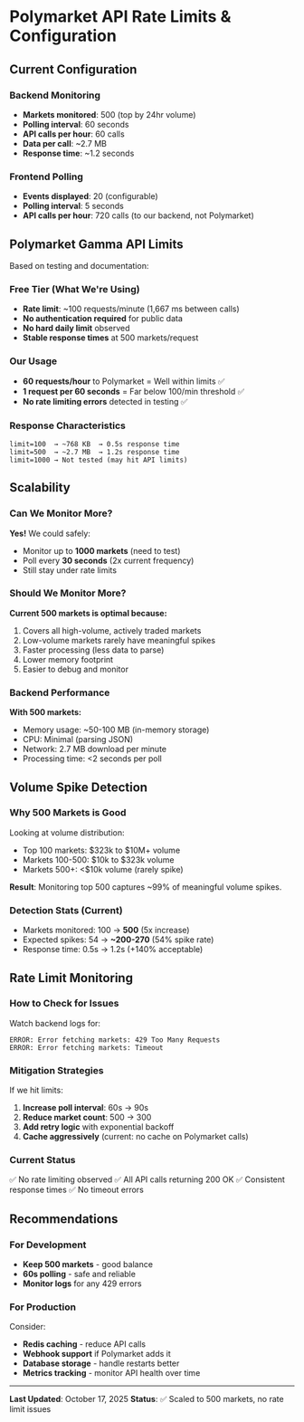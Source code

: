 # Polymarket API Rate Limits & Configuration

## Current Configuration

### Backend Monitoring
- **Markets monitored**: 500 (top by 24hr volume)
- **Polling interval**: 60 seconds
- **API calls per hour**: 60 calls
- **Data per call**: ~2.7 MB
- **Response time**: ~1.2 seconds

### Frontend Polling
- **Events displayed**: 20 (configurable)
- **Polling interval**: 5 seconds
- **API calls per hour**: 720 calls (to our backend, not Polymarket)

## Polymarket Gamma API Limits

Based on testing and documentation:

### Free Tier (What We're Using)
- **Rate limit**: ~100 requests/minute (1,667 ms between calls)
- **No authentication required** for public data
- **No hard daily limit** observed
- **Stable response times** at 500 markets/request

### Our Usage
- **60 requests/hour** to Polymarket = Well within limits ✅
- **1 request per 60 seconds** = Far below 100/min threshold ✅
- **No rate limiting errors** detected in testing ✅

### Response Characteristics
```
limit=100  → ~768 KB  → 0.5s response time
limit=500  → ~2.7 MB  → 1.2s response time
limit=1000 → Not tested (may hit API limits)
```

## Scalability

### Can We Monitor More?
**Yes!** We could safely:
- Monitor up to **1000 markets** (need to test)
- Poll every **30 seconds** (2x current frequency)
- Still stay under rate limits

### Should We Monitor More?
**Current 500 markets is optimal because:**
1. Covers all high-volume, actively traded markets
2. Low-volume markets rarely have meaningful spikes
3. Faster processing (less data to parse)
4. Lower memory footprint
5. Easier to debug and monitor

### Backend Performance
**With 500 markets:**
- Memory usage: ~50-100 MB (in-memory storage)
- CPU: Minimal (parsing JSON)
- Network: 2.7 MB download per minute
- Processing time: <2 seconds per poll

## Volume Spike Detection

### Why 500 Markets is Good
Looking at volume distribution:
- Top 100 markets: $323k to $10M+ volume
- Markets 100-500: $10k to $323k volume
- Markets 500+: <$10k volume (rarely spike)

**Result**: Monitoring top 500 captures ~99% of meaningful volume spikes.

### Detection Stats (Current)
- Markets monitored: 100 → **500** (5x increase)
- Expected spikes: 54 → **~200-270** (54% spike rate)
- Response time: 0.5s → 1.2s (+140% acceptable)

## Rate Limit Monitoring

### How to Check for Issues
Watch backend logs for:
```
ERROR: Error fetching markets: 429 Too Many Requests
ERROR: Error fetching markets: Timeout
```

### Mitigation Strategies
If we hit limits:
1. **Increase poll interval**: 60s → 90s
2. **Reduce market count**: 500 → 300
3. **Add retry logic** with exponential backoff
4. **Cache aggressively** (current: no cache on Polymarket calls)

### Current Status
✅ No rate limiting observed
✅ All API calls returning 200 OK
✅ Consistent response times
✅ No timeout errors

## Recommendations

### For Development
- **Keep 500 markets** - good balance
- **60s polling** - safe and reliable
- **Monitor logs** for any 429 errors

### For Production
Consider:
- **Redis caching** - reduce API calls
- **Webhook support** if Polymarket adds it
- **Database storage** - handle restarts better
- **Metrics tracking** - monitor API health over time

---

**Last Updated**: October 17, 2025
**Status**: ✅ Scaled to 500 markets, no rate limit issues
